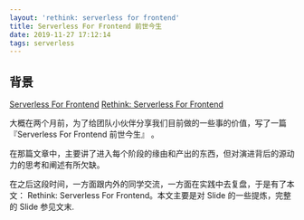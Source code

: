 ```yaml
---
layout: 'rethink: serverless for frontend'
title: Serverless For Frontend 前世今生
date: 2019-11-27 17:12:14
tags: serverless
---
```


## 背景

[Serverless For Frontend](https://zhuanlan.zhihu.com/p/77095720)
[Rethink: Serverless For Frontend](https://www.yuque.com/egg/nodejs/sff-slide)

大概在两个月前，为了给团队小伙伴分享我们目前做的一些事的价值，写了一篇 『Serverless For Frontend 前世今生』 。

在那篇文章中，主要讲了进入每个阶段的缘由和产出的东西，但对演进背后的源动力的思考和阐述有所欠缺。

在之后这段时间，一方面跟内外的同学交流，一方面在实践中去复盘，于是有了本文： Rethink: Serverless For Frontend。本文主要是对 Slide 的一些提炼，完整的 Slide 参见文末.
